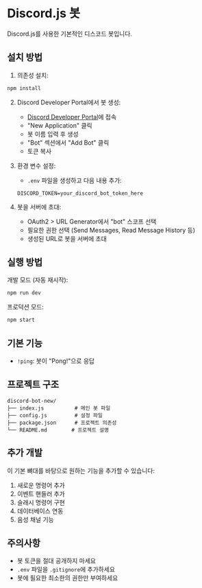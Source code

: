 # Discord.js 봇

Discord.js를 사용한 기본적인 디스코드 봇입니다.

## 설치 방법

1. 의존성 설치:
```bash
npm install
```

2. Discord Developer Portal에서 봇 생성:
   - [Discord Developer Portal](https://discord.com/developers/applications)에 접속
   - "New Application" 클릭
   - 봇 이름 입력 후 생성
   - "Bot" 섹션에서 "Add Bot" 클릭
   - 토큰 복사

3. 환경 변수 설정:
   - `.env` 파일을 생성하고 다음 내용 추가:
   ```
   DISCORD_TOKEN=your_discord_bot_token_here
   ```

4. 봇을 서버에 초대:
   - OAuth2 > URL Generator에서 "bot" 스코프 선택
   - 필요한 권한 선택 (Send Messages, Read Message History 등)
   - 생성된 URL로 봇을 서버에 초대

## 실행 방법

개발 모드 (자동 재시작):
```bash
npm run dev
```

프로덕션 모드:
```bash
npm start
```

## 기본 기능

- `!ping`: 봇이 "Pong!"으로 응답

## 프로젝트 구조

```
discord-bot-new/
├── index.js          # 메인 봇 파일
├── config.js         # 설정 파일
├── package.json      # 프로젝트 의존성
└── README.md        # 프로젝트 설명
```

## 추가 개발

이 기본 뼈대를 바탕으로 원하는 기능을 추가할 수 있습니다:

1. 새로운 명령어 추가
2. 이벤트 핸들러 추가
3. 슬래시 명령어 구현
4. 데이터베이스 연동
5. 음성 채널 기능

## 주의사항

- 봇 토큰을 절대 공개하지 마세요
- `.env` 파일을 `.gitignore`에 추가하세요
- 봇에 필요한 최소한의 권한만 부여하세요 